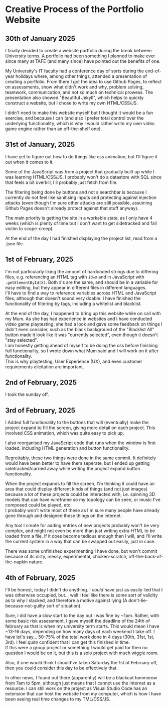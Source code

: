 # Creative Process of the Portfolio Website

## 30th of January 2025

I finally decided to create a website portfolio during the break between University terms. A portfolio had been something I planned to make ever since many at TAFE (and many since) have pointed out the benefits of one.

My University's IT faculty had a conference day of sorts during the end-of-year holidays where, among other things, attended a presentation of creating a portfolio. From there I got the idea to use Github Pages, to reflect on assessments, show what didn't work and why, problem solving, teamwork, communication, and not so much on technical prowess. The presentation also showed "Beautiful Jekyll", which helps to quickly construct a website, but I chose to write my own HTML/CSS/JS.

I didn't need to make this website myself but I thought it would be a fun exercise, and because I can (and also I prefer total control over the underlying functionality, which is why I would rather write my own video game engine rather than an off-the-shelf one).

## 31st of January, 2025

I have yet to figure out how to do things like css animation, but I'll figure it out when it comes to it.

Some of the JavaScript was from a project that gradually built up while I was learning HTML/CSS/JS. I probably won't do a datastore with SQL since that feels a bit overkill, I'll probably just fetch from file.

The filtering being done by buttons and not a searchbar is because I currently do not feel like sanitising inputs and protecting against injection attacks (even though I'm sure other attacks are still possible, assuming Github Pages doesn't already protect against that stuff anyway).  

The main priority is getting the site in a workable state, as I only have 4 weeks (which is plenty of time but I don't want to get sidetracked and fall victim to scope-creep).

At the end of the day I had finished displaying the project list, read from a .json file.

## 1st of February, 2025

I'm not particularly liking the amount of hardcoded strings due to differing files, e.g. referencing an HTML tag with `id=X` and in JavaScript with `.getElementById(X)`.
Both `X`'s are the same, and should be in a variable for easy editing, but they appear in different files in different languages.  
I'll have to find a way to reference variables across HTML and JavaScript files, although that doesn't sound very doable. I have finished the functionality of filtering by tags, including a whitelist and blacklist.

At the end of the day, I happened to bring up this website while on call with my Mum. As she has had experience in websites and I have conducted video game playtesting, she had a look and gave some feedback on things I didn't even consider, such as the black background of the "Blacklist All" button made it look like it was "currently selected", even though it doesn't "stay selected".  
I am honestly getting ahead of myself to be doing the css before finishing full functionality, so I wrote down what Mum said and I will work on it after functionality.  
This is why playtesting, User Experience (UX), and even customer requirements elicitation are important.

## 2nd of February, 2025

I took the sunday off.

## 3rd of February, 2025

I Added full functionality to the buttons that will (eventually) make the project expand to fill the screen, giving more detail on each project. This involved CSS animation, which was quite easy to pick up.

I also reorganised my JavaScript code that runs when the window is first loaded, including HTML generation and button functionality.

Regrettably, these two things were done in the same commit. It definitely would have been better to have them seperate, but I ended up getting sidetracked/carried away while writing the project expand button functionality.

When the project expands to fill the screen, I'm thinking it could have an area that could display different kinds of things (and not just images) because a lot of these projects could be interacted with, i.e. spinning 3D models that can have wireframe so my topology can be seen, or music I've composed could be played, etc.  
I probably won't write most of these as I'm sure many people have already gone through and designed these things on the internet.

Any tool I create for adding entries of new projects probably won't be very complex, and might not even be more than just writing extra HTML to be loaded from a file. If it does become tedious enough then I will, and I'll write the current system in a way that can be swapped out easily, just in case.

There was some unfinished experimenting I have done, but won't commit because of its dirty, messy, experimental, chicken-scratch, off-the-back-of-the-napkin nature.

## 4th of February, 2025

I'll be honest, today I didn't do anything. I *could* have just as easily lied that I was otherwise occupied, but... well I feel like there is some sort of validity as to why I slacked, and therefore a motive against lying (A don't-lie-because-not-guilty sort of situation).

Sure, I did have a slow start to the day but I was fine by ~1pm. Rather, with some basic risk assessment, I gave myself the deadline of the 24th of february as that is when my university term starts. This would mean I have ~13-16 days, depending on how many days of each weekend I take off. I have let's say... 50-75% of the total work done in 4 days (30th, 31st, 1st, 3rd). I feel *quite* confident that I can get this finished in time.  
If this were a group project or something I would get paid for then no question I would be on it, but this is a solo project with much wiggle room.

Also, if one would think I should've taken Saturday the 1st of February off, then you could consider this day to be effectively that.

In other news, I found out there (apparently) will be a blackout tommorow from 7am to 5pm, although just means that I cannot use the internet as a resource. I can still work on the project as Visual Studio Code has an extension that can host the website from my computer, which is how I have been seeing real time changes to my TML/CSS/JS.

